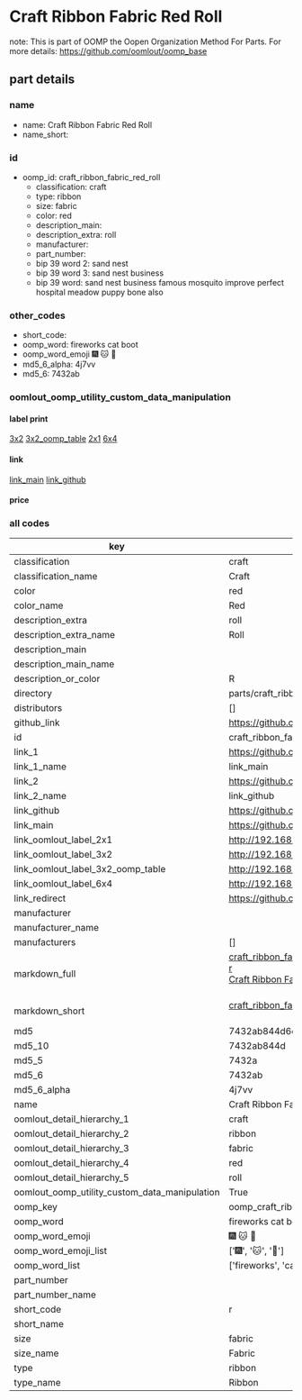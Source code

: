 # Craft Ribbon Fabric Red Roll  

note: This is part of OOMP the Oopen Organization Method For Parts. For more details: https://github.com/oomlout/oomp_base

##  part details
  







### name
* name: Craft Ribbon Fabric Red Roll
* name_short: 
### id
* oomp_id: craft_ribbon_fabric_red_roll
  * classification: craft
  * type: ribbon
  * size: fabric
  * color: red
  * description_main: 
  * description_extra: roll
  * manufacturer: 
  * part_number: 
  * bip 39 word 2: sand nest
  * bip 39 word 3: sand nest business
  * bip 39 word: sand nest business famous mosquito improve perfect hospital meadow puppy bone also

### other_codes
* short_code: 
* oomp_word: fireworks cat boot
* oomp_word_emoji :fireworks: :cat: :boot:
* md5_6_alpha: 4j7vv
* md5_6: 7432ab






### oomlout_oomp_utility_custom_data_manipulation
#### label print
[3x2](http://192.168.1.245:1112/?label=oomp%204j7vv)
[3x2_oomp_table](http://192.168.1.108:1112/?label=oomp%204j7vv)
[2x1](http://192.168.1.242:1112/?label=oomp%204j7vv)
[6x4](http://192.168.1.55:1112/?label=oomp%204j7vv)    

#### link

[link_main](https://github.com/oomlout/oomlout_oomp_version_1_messy/tree/main/parts/craft_ribbon_fabric_red_roll) [link_github](https://github.com/oomlout/oomlout_oomp_version_1_messy/tree/main/parts/craft_ribbon_fabric_red_roll)                             

#### price







### all codes 
| key | value |  
| --- | --- |  
| classification | craft |  
| classification_name | Craft |  
| color | red |  
| color_name | Red |  
| description_extra | roll |  
| description_extra_name | Roll |  
| description_main |  |  
| description_main_name |  |  
| description_or_color | R  |  
| directory | parts/craft_ribbon_fabric_red_roll |  
| distributors | [] |  
| github_link | https://github.com/oomlout/oomlout_oomp_part_src/tree/main/parts/craft_ribbon_fabric_red_roll |  
| id | craft_ribbon_fabric_red_roll |  
| link_1 | https://github.com/oomlout/oomlout_oomp_version_1_messy/tree/main/parts/craft_ribbon_fabric_red_roll |  
| link_1_name | link_main |  
| link_2 | https://github.com/oomlout/oomlout_oomp_version_1_messy/tree/main/parts/craft_ribbon_fabric_red_roll |  
| link_2_name | link_github |  
| link_github | https://github.com/oomlout/oomlout_oomp_version_1_messy/tree/main/parts/craft_ribbon_fabric_red_roll |  
| link_main | https://github.com/oomlout/oomlout_oomp_version_1_messy/tree/main/parts/craft_ribbon_fabric_red_roll |  
| link_oomlout_label_2x1 | http://192.168.1.242:1112/?label=oomp%204j7vv |  
| link_oomlout_label_3x2 | http://192.168.1.245:1112/?label=oomp%204j7vv |  
| link_oomlout_label_3x2_oomp_table | http://192.168.1.108:1112/?label=oomp%204j7vv |  
| link_oomlout_label_6x4 | http://192.168.1.55:1112/?label=oomp%204j7vv |  
| link_redirect | https://github.com/oomlout/oomlout_oomp_version_1_messy/tree/main/parts/craft_ribbon_fabric_red_roll |  
| manufacturer |  |  
| manufacturer_name |  |  
| manufacturers | [] |  
| markdown_full | [craft_ribbon_fabric_red_roll](none)<br>[r](none)<br>[Craft Ribbon Fabric Red Roll](none)<br><br> |  
| markdown_short | [craft_ribbon_fabric_red_roll](none)<br><br> |  
| md5 | 7432ab844d6df461c848052a3e2525f9 |  
| md5_10 | 7432ab844d |  
| md5_5 | 7432a |  
| md5_6 | 7432ab |  
| md5_6_alpha | 4j7vv |  
| name | Craft Ribbon Fabric Red Roll |  
| oomlout_detail_hierarchy_1 | craft |  
| oomlout_detail_hierarchy_2 | ribbon |  
| oomlout_detail_hierarchy_3 | fabric |  
| oomlout_detail_hierarchy_4 | red |  
| oomlout_detail_hierarchy_5 | roll |  
| oomlout_oomp_utility_custom_data_manipulation | True |  
| oomp_key | oomp_craft_ribbon_fabric_red_roll |  
| oomp_word | fireworks cat boot |  
| oomp_word_emoji | :fireworks: :cat: :boot: |  
| oomp_word_emoji_list | [':fireworks:', ':cat:', ':boot:'] |  
| oomp_word_list | ['fireworks', 'cat', 'boot'] |  
| part_number |  |  
| part_number_name |  |  
| short_code | r |  
| short_name |  |  
| size | fabric |  
| size_name | Fabric |  
| type | ribbon |  
| type_name | Ribbon |  

